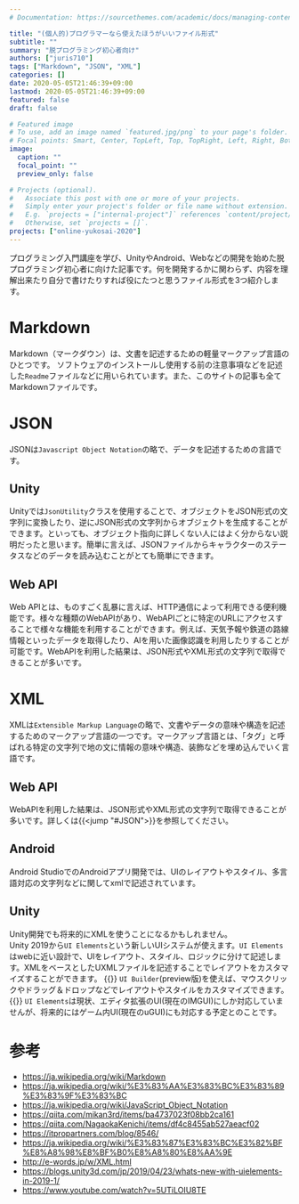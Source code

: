 ```yaml
---
# Documentation: https://sourcethemes.com/academic/docs/managing-content/

title: "(個人的)プログラマーなら使えたほうがいいファイル形式"
subtitle: ""
summary: "脱プログラミング初心者向け"
authors: ["juris710"]
tags: ["Markdown", "JSON", "XML"]
categories: []
date: 2020-05-05T21:46:39+09:00
lastmod: 2020-05-05T21:46:39+09:00
featured: false
draft: false

# Featured image
# To use, add an image named `featured.jpg/png` to your page's folder.
# Focal points: Smart, Center, TopLeft, Top, TopRight, Left, Right, BottomLeft, Bottom, BottomRight.
image:
  caption: ""
  focal_point: ""
  preview_only: false

# Projects (optional).
#   Associate this post with one or more of your projects.
#   Simply enter your project's folder or file name without extension.
#   E.g. `projects = ["internal-project"]` references `content/project/deep-learning/index.md`.
#   Otherwise, set `projects = []`.
projects: ["online-yukosai-2020"]
---
```

プログラミング入門講座を学び、UnityやAndroid、Webなどの開発を始めた脱プログラミング初心者に向けた記事です。何を開発するかに関わらず、内容を理解出来たり自分で書けたりすれば役にたつと思うファイル形式を3つ紹介します。

# Markdown  
Markdown（マークダウン）は、文書を記述するための軽量マークアップ言語のひとつです。
ソフトウェアのインストールし使用する前の注意事項などを記述した`Readme`ファイルなどに用いられています。また、このサイトの記事も全てMarkdownファイルです。  
# JSON
JSONは`Javascript Object Notation`の略で、データを記述するための言語です。
## Unity
Unityでは`JsonUtility`クラスを使用することで、オブジェクトをJSON形式の文字列に変換したり、逆にJSON形式の文字列からオブジェクトを生成することができます。といっても、オブジェクト指向に詳しくない人にはよく分からない説明だったと思います。簡単に言えば、JSONファイルからキャラクターのステータスなどのデータを読み込むことがとても簡単にできます。
## Web API
Web APIとは、ものすごく乱暴に言えば、HTTP通信によって利用できる便利機能です。様々な種類のWebAPIがあり、WebAPIごとに特定のURLにアクセスすることで様々な機能を利用することができます。例えば、天気予報や鉄道の路線情報といったデータを取得したり、AIを用いた画像認識を利用したりすることが可能です。WebAPIを利用した結果は、JSON形式やXML形式の文字列で取得できることが多いです。
# XML  
XMLは`Extensible Markup Language`の略で、文書やデータの意味や構造を記述するためのマークアップ言語の一つです。マークアップ言語とは、「タグ」と呼ばれる特定の文字列で地の文に情報の意味や構造、装飾などを埋め込んでいく言語です。
## Web API
WebAPIを利用した結果は、JSON形式やXML形式の文字列で取得できることが多いです。詳しくは{{<jump "#JSON">}}を参照してください。
## Android  
Android StudioでのAndroidアプリ開発では、UIのレイアウトやスタイル、多言語対応の文字列などに関してxmlで記述されています。  
## Unity  
Unity開発でも将来的にXMLを使うことになるかもしれません。  
Unity 2019から`UI Elements`という新しいUIシステムが使えます。`UI Elements`はwebに近い設計で、UIをレイアウト、スタイル、ロジックに分けて記述します。XMLをベースとしたUXMLファイルを記述することでレイアウトをカスタマイズすることができます。
{{<alert note>}}
`UI Builder`(preview版)を使えば、マウスクリックやドラッグ＆ドロップなどでレイアウトやスタイルをカスタマイズできます。
{{</alert>}}
`UI Elements`は現状、エディタ拡張のUI(現在のIMGUI)にしか対応していませんが、将来的にはゲーム内UI(現在のuGUI)にも対応する予定とのことです。

# 参考  
- https://ja.wikipedia.org/wiki/Markdown
- https://ja.wikipedia.org/wiki/%E3%83%AA%E3%83%BC%E3%83%89%E3%83%9F%E3%83%BC
- https://ja.wikipedia.org/wiki/JavaScript_Object_Notation
- https://qiita.com/mikan3rd/items/ba4737023f08bb2ca161
- https://qiita.com/NagaokaKenichi/items/df4c8455ab527aeacf02
- https://itpropartners.com/blog/8546/
- https://ja.wikipedia.org/wiki/%E3%83%87%E3%83%BC%E3%82%BF%E8%A8%98%E8%BF%B0%E8%A8%80%E8%AA%9E
- http://e-words.jp/w/XML.html
- https://blogs.unity3d.com/jp/2019/04/23/whats-new-with-uielements-in-2019-1/  
- https://www.youtube.com/watch?v=5UTiLOIU8TE  
